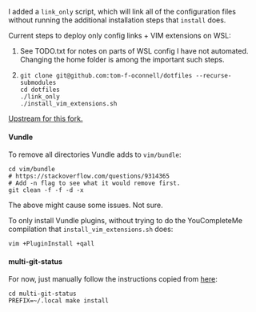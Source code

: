 
I added a `link_only` script, which will link all of the configuration files
without running the additional installation steps that `install` does.

Current steps to deploy only config links + VIM extensions on WSL:
1. See TODO.txt for notes on parts of WSL config I have not automated. 
   Changing the home folder is among the important such steps.
2. 
   ```
   git clone git@github.com:tom-f-oconnell/dotfiles --recurse-submodules
   cd dotfiles
   ./link_only
   ./install_vim_extensions.sh
   ```

[Upstream for this fork.](https://github.com/anishathalye/dotbot)

#### Vundle

To remove all directories Vundle adds to `vim/bundle`:
```
cd vim/bundle
# https://stackoverflow.com/questions/9314365
# Add -n flag to see what it would remove first.
git clean -f -f -d -x
```
The above might cause some issues. Not sure.

To only install Vundle plugins, without trying to do the YouCompleteMe
compilation that `install_vim_extensions.sh` does:
```
vim +PluginInstall +qall
```

#### multi-git-status

For now, just manually follow the instructions copied from [here](https://github.com/fboender/multi-git-status):

```
cd multi-git-status
PREFIX=~/.local make install
```
